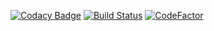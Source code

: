 [![Codacy Badge](https://api.codacy.com/project/badge/Grade/18bc9fe2d9ae4f46aefc4575c00a2e30)](https://app.codacy.com/app/IYP-Programer-Yeah/MDP?utm_source=github.com&utm_medium=referral&utm_content=IYP-Programer-Yeah/MDP&utm_campaign=Badge_Grade_Dashboard)
[![Build Status](https://travis-ci.com/IYP-Programer-Yeah/MDP.svg?branch=master)](https://travis-ci.com/IYP-Programer-Yeah/MDP)
[![CodeFactor](https://www.codefactor.io/repository/github/iyp-programer-yeah/mdp/badge)](https://www.codefactor.io/repository/github/iyp-programer-yeah/mdp)